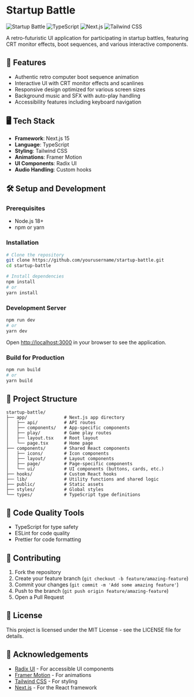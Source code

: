 # Startup Battle

![Startup Battle](https://img.shields.io/badge/Startup%20Battle-v3.7-brightgreen)
![TypeScript](https://img.shields.io/badge/TypeScript-5.x-blue)
![Next.js](https://img.shields.io/badge/Next.js-15.1.0-black)
![Tailwind CSS](https://img.shields.io/badge/Tailwind%20CSS-3.4.x-38B2AC)

A retro-futuristic UI application for participating in startup battles, featuring CRT monitor effects, boot sequences, and various interactive components.

## 🚀 Features

- Authentic retro computer boot sequence animation
- Interactive UI with CRT monitor effects and scanlines
- Responsive design optimized for various screen sizes
- Background music and SFX with auto-play handling
- Accessibility features including keyboard navigation

## 🖥️ Tech Stack

- **Framework**: Next.js 15
- **Language**: TypeScript
- **Styling**: Tailwind CSS
- **Animations**: Framer Motion
- **UI Components**: Radix UI
- **Audio Handling**: Custom hooks

## 🛠️ Setup and Development

### Prerequisites

- Node.js 18+
- npm or yarn

### Installation

```bash
# Clone the repository
git clone https://github.com/yourusername/startup-battle.git
cd startup-battle

# Install dependencies
npm install
# or
yarn install
```

### Development Server

```bash
npm run dev
# or
yarn dev
```

Open [http://localhost:3000](http://localhost:3000) in your browser to see the application.

### Build for Production

```bash
npm run build
# or
yarn build
```

## 📂 Project Structure

```
startup-battle/
├── app/              # Next.js app directory
│   ├── api/          # API routes
│   ├── components/   # App-specific components
│   ├── play/         # Game play routes
│   ├── layout.tsx    # Root layout
│   └── page.tsx      # Home page
├── components/       # Shared React components
│   ├── icons/        # Icon components
│   ├── layout/       # Layout components
│   ├── page/         # Page-specific components
│   └── ui/           # UI components (buttons, cards, etc.)
├── hooks/            # Custom React hooks
├── lib/              # Utility functions and shared logic
├── public/           # Static assets
├── styles/           # Global styles
└── types/            # TypeScript type definitions
```

## 🧪 Code Quality Tools

- TypeScript for type safety
- ESLint for code quality
- Prettier for code formatting

## 🤝 Contributing

1. Fork the repository
2. Create your feature branch (`git checkout -b feature/amazing-feature`)
3. Commit your changes (`git commit -m 'Add some amazing feature'`)
4. Push to the branch (`git push origin feature/amazing-feature`)
5. Open a Pull Request

## 📝 License

This project is licensed under the MIT License - see the LICENSE file for details.

## 🙏 Acknowledgements

- [Radix UI](https://www.radix-ui.com/) - For accessible UI components
- [Framer Motion](https://www.framer.com/motion/) - For animations
- [Tailwind CSS](https://tailwindcss.com/) - For styling
- [Next.js](https://nextjs.org/) - For the React framework
